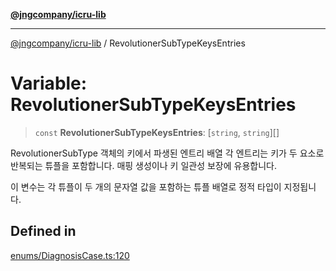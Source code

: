 [**@jngcompany/icru-lib**](../README.md)

***

[@jngcompany/icru-lib](../globals.md) / RevolutionerSubTypeKeysEntries

# Variable: RevolutionerSubTypeKeysEntries

> `const` **RevolutionerSubTypeKeysEntries**: [`string`, `string`][]

RevolutionerSubType 객체의 키에서 파생된 엔트리 배열
각 엔트리는 키가 두 요소로 반복되는 튜플을 포함합니다.
매핑 생성이나 키 일관성 보장에 유용합니다.

이 변수는 각 튜플이 두 개의 문자열 값을 포함하는 튜플 배열로 정적 타입이 지정됩니다.

## Defined in

[enums/DiagnosisCase.ts:120](https://github.com/jngcompany/icru-lib/blob/d5809ceca7cec295ab2df61cd05dc96c0f11bd66/src/enums/DiagnosisCase.ts#L120)

